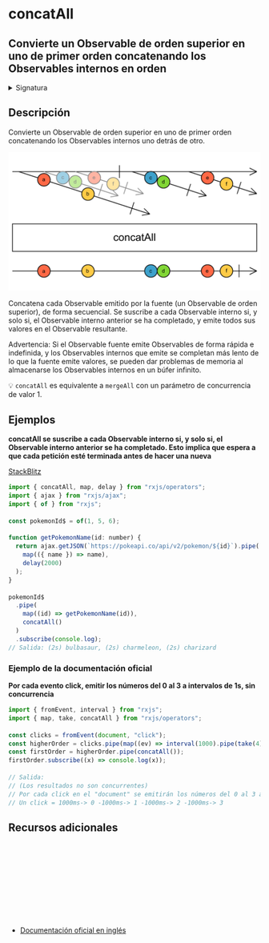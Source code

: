 # concatAll

<h2 class="subtitle"> Convierte un Observable de orden superior en uno de primer orden concatenando los Observables internos en orden
</h2>

<details>
<summary>Signatura</summary>

### Firma

`concatAll<T>(): OperatorFunction<ObservableInput<T>, T>`

### Parámetros

No recibe ningún parámetro.

### Retorna

`OperatorFunction<ObservableInput<T>, T>`: Un Observable que emite los valores emitidos por los Observables internos concatenados.

</details>

## Descripción

Convierte un Observable de orden superior en uno de primer orden concatenando los Observables internos uno detrás de otro.

<img src="assets/images/marble-diagrams/join-creation/concatAll.png" alt="Diagrama de canicas del operador concatAll">

Concatena cada Observable emitido por la fuente (un Observable de orden superior), de forma secuencial. Se suscribe a cada Observable interno si, y solo si, el Observable interno anterior se ha completado, y emite todos sus valores en el Observable resultante.

Advertencia: Si el Observable fuente emite Observables de forma rápida e indefinida, y los Observables internos que emite se completan más lento de lo que la fuente emite valores, se pueden dar problemas de memoria al almacenarse los Observables internos en un búfer infinito.

💡 `concatAll` es equivalente a `mergeAll` con un parámetro de concurrencia de valor 1.

## Ejemplos

**concatAll se suscribe a cada Observable interno si, y solo si, el Observable interno anterior se ha completado. Esto implica que espera a que cada petición esté terminada antes de hacer una nueva**

<a target="_blank" href="https://stackblitz.com/edit/rxjs-concatall-1?file=index.ts">StackBlitz</a>

```javascript
import { concatAll, map, delay } from "rxjs/operators";
import { ajax } from "rxjs/ajax";
import { of } from "rxjs";

const pokemonId$ = of(1, 5, 6);

function getPokemonName(id: number) {
  return ajax.getJSON(`https://pokeapi.co/api/v2/pokemon/${id}`).pipe(
    map(({ name }) => name),
    delay(2000)
  );
}

pokemonId$
  .pipe(
    map((id) => getPokemonName(id)),
    concatAll()
  )
  .subscribe(console.log);
// Salida: (2s) bulbasaur, (2s) charmeleon, (2s) charizard
```

### Ejemplo de la documentación oficial

**Por cada evento click, emitir los números del 0 al 3 a intervalos de 1s, sin concurrencia**

```javascript
import { fromEvent, interval } from "rxjs";
import { map, take, concatAll } from "rxjs/operators";

const clicks = fromEvent(document, "click");
const higherOrder = clicks.pipe(map((ev) => interval(1000).pipe(take(4))));
const firstOrder = higherOrder.pipe(concatAll());
firstOrder.subscribe((x) => console.log(x));

// Salida:
// (Los resultados no son concurrentes)
// Por cada click en el "document" se emitirán los números del 0 al 3 a intervalos de 1s
// Un click = 1000ms-> 0 -1000ms-> 1 -1000ms-> 2 -1000ms-> 3
```

<div class="page-footer">

## Recursos adicionales

<a target="_blank" href="https://github.com/ReactiveX/rxjs/blob/master/src/internal/operators/concatAll.ts">
<svg>
  <use xlink:href="/assets/icons/source.svg#source-code"></use>
</svg>
</a>
</div>

- <a target="_blank" href="https://rxjs.dev/api/operators/concatAll">Documentación oficial en inglés</a>
